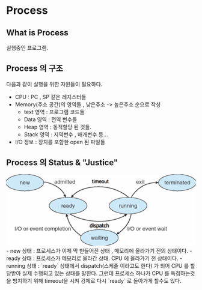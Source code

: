 # Process
## What is Process 
실행중인 프로그램.
## Process 의 구조
다음과 같이 실행을 위한 자원들이 필요하다.
  - CPU : PC , SP 같은 레지스터들
  - Memory(주소 공간)의 영역들 , 낮은주소 -> 높은주소 순으로 작성
    - text 영역 : 프로그램 코드들
    - Data 영역 : 전역 변수들
    - Heap 영역 : 동적할당 된 것들.
    - Stack 영역 : 지역변수 , 매개변수 등...
  - I/O 정보 : 장치를 포함한 open 된 파일들
## Process 의 Status & "Justice"
<img src="../images/4.png">
  - new 상태 : 프로세스가 이제 막 만들어진 상태 , 메모리에 올라가기 전의 상태이다.
  - ready 상태 : 프로세스가 메모리로 올라간 상태. CPU 에 올라가기 전 상태이다.
  - running 상태 : `ready` 상태에서 dispatch(스케줄 이라고도 한다) 가 되어 CPU 를 할당받아 실제 수행되고 있는 상태를 말한다. 그런데 프로세스 하나가 CPU 를 독점하는것을 방지하기 위해 timeout을 시켜 강제로 다시 `ready` 로 돌아가게 할수도 있다.